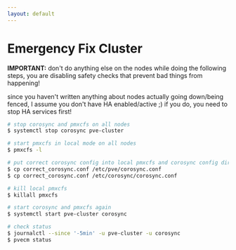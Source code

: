 ```yaml
---
layout: default
---
```

# Emergency Fix Cluster

**IMPORTANT:** don't do anything else on the nodes while doing the following steps, you are disabling safety checks that prevent bad things from happening!

since you haven't written anything about nodes actually going down/being fenced, I assume you don't have HA enabled/active ;) if you do, you need to stop HA services first!

```bash
# stop corosync and pmxcfs on all nodes
$ systemctl stop corosync pve-cluster

# start pmxcfs in local mode on all nodes
$ pmxcfs -l

# put correct corosync config into local pmxcfs and corosync config dir (make sure to bump the 'config_version' inside the config file)
$ cp correct_corosync.conf /etc/pve/corosync.conf
$ cp correct_corosync.conf /etc/corosync/corosync.conf

# kill local pmxcfs
$ killall pmxcfs

# start corosync and pmxcfs again
$ systemctl start pve-cluster corosync

# check status
$ journalctl --since '-5min' -u pve-cluster -u corosync
$ pvecm status
```
